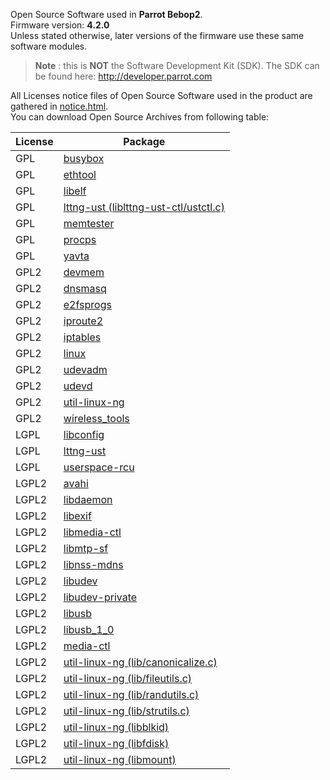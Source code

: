 Open Source Software used in **Parrot Bebop2**.  
Firmware version: **4.2.0**  
Unless stated otherwise, later versions of the firmware
use these same software modules.

>**Note** : this is **NOT** the Software Development Kit (SDK).
The SDK can be found here: http://developer.parrot.com

All Licenses notice files of Open Source Software used in the
product are gathered in [notice.html](notices/police-notice.html).  
You can download Open Source Archives from following table:

|License|Package
|---|---
|GPL|[busybox](sources/busybox-unknown)
|GPL|[ethtool](sources/ethtool-3.4.2)
|GPL|[libelf](sources/libelf-0.167)
|GPL|[lttng-ust (liblttng-ust-ctl/ustctl.c)](sources/lttng-ust-2.8.1)
|GPL|[memtester](sources/memtester-4.2.2)
|GPL|[procps](sources/procps-3.2.8)
|GPL|[yavta](sources/yavta-unknown)
|GPL2|[devmem](sources/devmem-unknown)
|GPL2|[dnsmasq](sources/dnsmasq-2.66)
|GPL2|[e2fsprogs](sources/e2fsprogs-1.42.12)
|GPL2|[iproute2](sources/iproute2-3.9.0)
|GPL2|[iptables](sources/iptables-1.4.21)
|GPL2|[linux](sources/linux-3.4.11)
|GPL2|[udevadm](sources/udevadm-164)
|GPL2|[udevd](sources/udevd-164)
|GPL2|[util-linux-ng](sources/util-linux-ng-2.28)
|GPL2|[wireless_tools](sources/wireless_tools-29)
|LGPL|[libconfig](sources/libconfig-1.5)
|LGPL|[lttng-ust](sources/lttng-ust-2.8.1)
|LGPL|[userspace-rcu](sources/userspace-rcu-0.9.1)
|LGPL2|[avahi](sources/avahi-0.6.29)
|LGPL2|[libdaemon](sources/libdaemon-0.14)
|LGPL2|[libexif](sources/libexif-0.6.21)
|LGPL2|[libmedia-ctl](sources/libmedia-ctl-unknown)
|LGPL2|[libmtp-sf](sources/libmtp-sf-1.1.5)
|LGPL2|[libnss-mdns](sources/libnss-mdns-0.10)
|LGPL2|[libudev](sources/libudev-164)
|LGPL2|[libudev-private](sources/libudev-private-164)
|LGPL2|[libusb](sources/libusb-0.1.12)
|LGPL2|[libusb_1_0](sources/libusb_1_0-1.0.19)
|LGPL2|[media-ctl](sources/media-ctl-unknown)
|LGPL2|[util-linux-ng (lib/canonicalize.c)](sources/util-linux-ng-2.28)
|LGPL2|[util-linux-ng (lib/fileutils.c)](sources/util-linux-ng-2.28)
|LGPL2|[util-linux-ng (lib/randutils.c)](sources/util-linux-ng-2.28)
|LGPL2|[util-linux-ng (lib/strutils.c)](sources/util-linux-ng-2.28)
|LGPL2|[util-linux-ng (libblkid)](sources/util-linux-ng-2.28)
|LGPL2|[util-linux-ng (libfdisk)](sources/util-linux-ng-2.28)
|LGPL2|[util-linux-ng (libmount)](sources/util-linux-ng-2.28)
